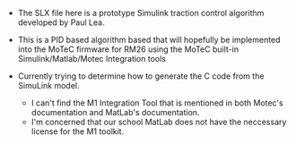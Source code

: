 
* The SLX file here is a prototype Simulink traction control algorithm developed by Paul Lea. 
* This is a PID based algorithm based that will hopefully be implemented into the MoTeC firmware for RM26 using the MoTeC built-in Simulink/Matlab/Motec Integration tools

* Currently trying to determine how to generate the C code from the SimuLink model.
  - I can't find the M1 Integration Tool that is mentioned in both Motec's documentation and MatLab's documentation.
  - I'm concerned that our school MatLab does not have the neccessary license for the M1 toolkit.


